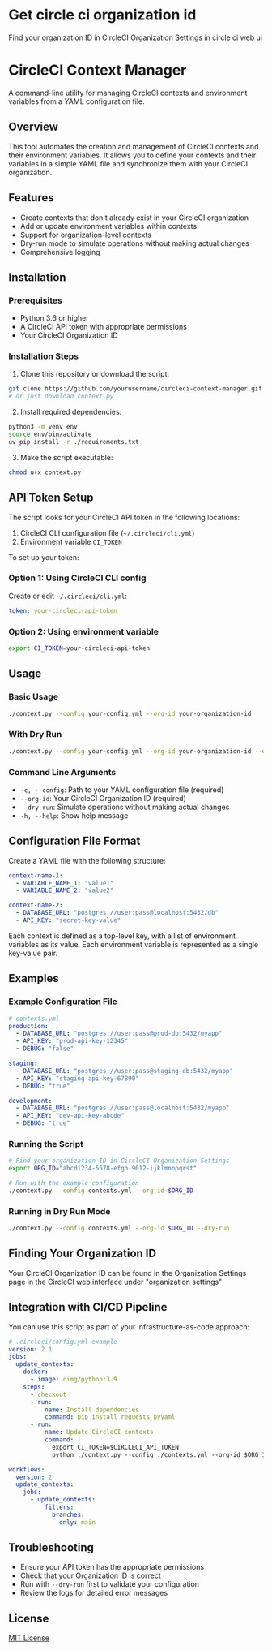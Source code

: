 # Get circle ci organization id
Find your organization ID in CircleCI Organization Settings in circle ci web ui

# CircleCI Context Manager

A command-line utility for managing CircleCI contexts and environment variables from a YAML configuration file.

## Overview

This tool automates the creation and management of CircleCI contexts and their environment variables. It allows you to define your contexts and their variables in a simple YAML file and synchronize them with your CircleCI organization.

## Features

- Create contexts that don't already exist in your CircleCI organization
- Add or update environment variables within contexts
- Support for organization-level contexts
- Dry-run mode to simulate operations without making actual changes
- Comprehensive logging

## Installation

### Prerequisites

- Python 3.6 or higher
- A CircleCI API token with appropriate permissions
- Your CircleCI Organization ID

### Installation Steps

1. Clone this repository or download the script:

```bash
git clone https://github.com/yourusername/circleci-context-manager.git
# or just download context.py
```

2. Install required dependencies:

```bash
python3 -m venv env
source env/bin/activate
uv pip install -r ./requirements.txt
```

3. Make the script executable:

```bash
chmod u+x context.py
```

## API Token Setup

The script looks for your CircleCI API token in the following locations:

1. CircleCI CLI configuration file (`~/.circleci/cli.yml`)
2. Environment variable `CI_TOKEN`

To set up your token:

### Option 1: Using CircleCI CLI config

Create or edit `~/.circleci/cli.yml`:

```yaml
token: your-circleci-api-token
```

### Option 2: Using environment variable

```bash
export CI_TOKEN=your-circleci-api-token
```

## Usage

### Basic Usage

```bash
./context.py --config your-config.yml --org-id your-organization-id
```

### With Dry Run

```bash
./context.py --config your-config.yml --org-id your-organization-id --dry-run
```

### Command Line Arguments

- `-c, --config`: Path to your YAML configuration file (required)
- `--org-id`: Your CircleCI Organization ID (required)
- `--dry-run`: Simulate operations without making actual changes
- `-h, --help`: Show help message

## Configuration File Format

Create a YAML file with the following structure:

```yaml
context-name-1:
  - VARIABLE_NAME_1: "value1"
  - VARIABLE_NAME_2: "value2"

context-name-2:
  - DATABASE_URL: "postgres://user:pass@localhost:5432/db"
  - API_KEY: "secret-key-value"
```

Each context is defined as a top-level key, with a list of environment variables as its value. Each environment variable is represented as a single key-value pair.

## Examples

### Example Configuration File

```yaml
# contexts.yml
production:
  - DATABASE_URL: "postgres://user:pass@prod-db:5432/myapp"
  - API_KEY: "prod-api-key-12345"
  - DEBUG: "false"

staging:
  - DATABASE_URL: "postgres://user:pass@staging-db:5432/myapp"
  - API_KEY: "staging-api-key-67890"
  - DEBUG: "true"

development:
  - DATABASE_URL: "postgres://user:pass@localhost:5432/myapp"
  - API_KEY: "dev-api-key-abcde"
  - DEBUG: "true"
```

### Running the Script

```bash
# Find your organization ID in CircleCI Organization Settings
export ORG_ID="abcd1234-5678-efgh-9012-ijklmnopqrst"

# Run with the example configuration
./context.py --config contexts.yml --org-id $ORG_ID
```

### Running in Dry Run Mode

```bash
./context.py --config contexts.yml --org-id $ORG_ID --dry-run
```

## Finding Your Organization ID

Your CircleCI Organization ID can be found in the Organization Settings page in the CircleCI web interface  under "organization settings"

## Integration with CI/CD Pipeline

You can use this script as part of your infrastructure-as-code approach:

```yaml
# .circleci/config.yml example
version: 2.1
jobs:
  update_contexts:
    docker:
      - image: cimg/python:3.9
    steps:
      - checkout
      - run:
          name: Install dependencies
          command: pip install requests pyyaml
      - run:
          name: Update CircleCI contexts
          command: |
            export CI_TOKEN=$CIRCLECI_API_TOKEN
            python ./context.py --config ./contexts.yml --org-id $ORG_ID

workflows:
  version: 2
  update_contexts:
    jobs:
      - update_contexts:
          filters:
            branches:
              only: main
```

## Troubleshooting

- Ensure your API token has the appropriate permissions
- Check that your Organization ID is correct
- Run with `--dry-run` first to validate your configuration
- Review the logs for detailed error messages

## License

[MIT License](LICENSE)